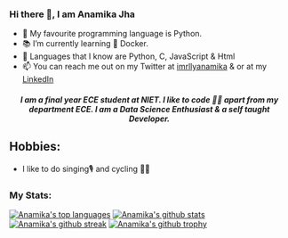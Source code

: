 ### Hi there 👋, I am Anamika Jha
- 💾 My favourite programming language is Python.
- 📚 I’m currently learning 🐋 Docker.
- 💽 Languages that I know are Python, C, JavaScript & Html
- 📫 You can reach me out on my Twitter at [imrllyanamika](https://twitter.com/imrllyanamika) & or at my [LinkedIn](https://www.linkedin.com/in/anamika-jha-301a571a4/)
<h5 align="center">
I am a final year ECE student at NIET. l like to code 👩‍💻 apart from my department ECE. I am a Data Science Enthusiast & a self taught Developer.
</h5>

## Hobbies:
- I like to do singing🎙️ and cycling 🚵‍♀️

### My Stats:

[![Anamika's top languages](https://github-readme-stats.vercel.app/api/top-langs/?username=anamiikajha&theme=blue-green)](https://github.com/anamiikajha)
[![Anamika's github stats](https://github-readme-stats.vercel.app/api?username=anamiikajha&theme=blue-green)](https://github.com/anamiikajha)
[![Anamika's github streak](https://github-readme-streak-stats.herokuapp.com/?user=anamiikajha&theme=blue-green)](https://github.com/anamiikajha)
[![Anamika's github trophy](https://github-profile-trophy.vercel.app/?username=anamiikajha&row=1)](https://github.com/anamiikajha)
